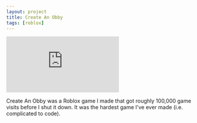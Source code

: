 ```yaml
---
layout: project
title: Create An Obby
tags: [roblox]
---
```


<div class="responsive-video">
    <iframe src="https://www.youtube.com/embed/dJGMa-9roHw" title="YouTube video player" frameborder="0" allow="accelerometer; autoplay; clipboard-write; encrypted-media; gyroscope; picture-in-picture; web-share" allowfullscreen></iframe>
</div>

<p>Create An Obby was a Roblox game I made that got roughly 100,000 game visits before I shut it down. It was the hardest game I've ever made (i.e. complicated to code).</p>